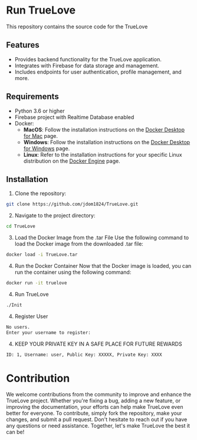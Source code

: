 # Run TrueLove 

This repository contains the source code for the TrueLove

## Features

- Provides backend functionality for the TrueLove application.
- Integrates with Firebase for data storage and management.
- Includes endpoints for user authentication, profile management, and more.

## Requirements

- Python 3.6 or higher
- Firebase project with Realtime Database enabled
- Docker:
  - **MacOS**: Follow the installation instructions on the [Docker Desktop for Mac](https://docs.docker.com/desktop/mac/install/) page.
  - **Windows**: Follow the installation instructions on the [Docker Desktop for Windows](https://docs.docker.com/desktop/windows/install/) page.
  - **Linux**: Refer to the installation instructions for your specific Linux distribution on the [Docker Engine](https://docs.docker.com/engine/install/) page.


## Installation

1. Clone the repository:

```bash
git clone https://github.com/jdom1824/TrueLove.git 
```
2. Navigate to the project directory:

```bash
cd TrueLove
```
3. Load the Docker Image from the .tar File
Use the following command to load the Docker image from the downloaded .tar file:

```bash
docker load -i TrueLove.tar
```
4. Run the Docker Container
Now that the Docker image is loaded, you can run the container using the following command:

```bash
docker run -it truelove
```
4. Run TrueLove
```bash
./Init
```
4. Register User

```bash
No users.
Enter your username to register:
```

4. KEEP YOUR PRIVATE KEY IN A SAFE PLACE FOR FUTURE REWARDS

```bash
ID: 1, Username: user, Public Key: XXXXX, Private Key: XXXX
```

# Contribution
We welcome contributions from the community to improve and enhance the TrueLove project. Whether you're fixing a bug, adding a new feature, or improving the documentation, your efforts can help make TrueLove even better for everyone. To contribute, simply fork the repository, make your changes, and submit a pull request. Don't hesitate to reach out if you have any questions or need assistance. Together, let's make TrueLove the best it can be!
